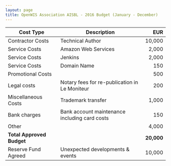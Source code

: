```yaml
---
layout: page
title: OpenWIS Association AISBL - 2016 Budget (January - December)
---
```


| Cost Type | Description |          EUR     |
| ----------|--------------|-------------:|
| Contractor Costs | Technical Author                          |10,000 |                       
| Service Costs | Amazon Web Services                          | 2,000 |    
| Service Costs | Jenkins                                      | 2,000 |      
| Service Costs | Domain Name                                  |   150 |              
| Promotional Costs |                                          |   500 |          
| Legal costs | Notary fees for re-publication in Le Moniteur  |   200 |     
| Miscellaneous Costs | Trademark transfer                     | 1,000 | 
| Bank charges | Bank account maintenance including card costs |   150 |
| Other |                                                      | 4,000 |
| **Total Approved Budget** |                                  |**20,000**|                
| Reserve Fund Agreed | Unexpected developments & events       |10,000 |
 